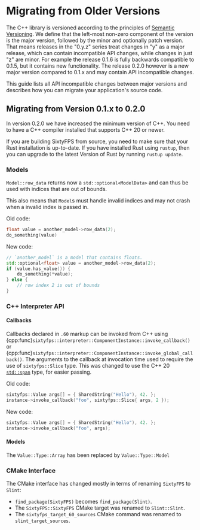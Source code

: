 # Migrating from Older Versions

The C++ library is versioned according to the principles of [Semantic Versioning](https://semver.org). We define that the left-most non-zero component of the version is the major version, followed by the minor and optionally patch version. That means releases in the "0.y.z" series treat changes in "y" as a major release, which can contain incompatible API changes, while changes in just "z" are minor. For example the release 0.1.6 is fully backwards compatible to 0.1.5, but it contains new functionality. The release 0.2.0 however is a new major version compared to 0.1.x and may contain API incompatible changes.

This guide lists all API incompatible changes between major versions and describes how you can migrate your application's source code.

## Migrating from Version 0.1.x to 0.2.0

In version 0.2.0 we have increased the minimum version of C++. You need to have a C++ compiler installed that supports C++ 20 or newer.

If you are building SixtyFPS from source, you need to make sure that your Rust installation is up-to-date. If you have installed Rust using `rustup`, then you can upgrade to the latest Version of Rust by running `rustup update`.

### Models

`Model::row_data` returns now a `std::optional<ModelData>` and can thus be used with indices that are out of bounds.

This also means that `Model`s must handle invalid indices and may not crash when a invalid index is passed in.

Old code:

```cpp
float value = another_model->row_data(2);
do_something(value)
```

New code:

```cpp
// `another_model` is a model that contains floats.
std::optional<float> value = another_model->row_data(2);
if (value.has_value()) {
    do_something(*value);
} else {
    // row index 2 is out of bounds
}
```

### C++ Interpreter API

#### Callbacks

Callbacks declared in `.60` markup can be invoked from C++ using  {cpp:func}`sixtyfps::interpreter::ComponentInstance::invoke_callback()` or {cpp:func}`sixtyfps::interpreter::ComponentInstance::invoke_global_callback()`. The arguments to the callback at invocation time used to require the use of `sixtyfps::Slice` type. This was changed to use the C++ 20 [`std::span`](https://en.cppreference.com/w/cpp/container/span) type, for easier passing.

Old code:

```cpp
sixtyfps::Value args[] = { SharedString("Hello"), 42. };
instance->invoke_callback("foo", sixtyfps::Slice{ args, 2 });
```

New code:

```cpp
sixtyfps::Value args[] = { SharedString("Hello"), 42. };
instance->invoke_callback("foo", args);
```

#### Models

The `Value::Type::Array` has been replaced by `Value::Type::Model`


### CMake Interface

The CMake interface has changed mostly in terms of renaming `SixtyFPS` to `Slint`:

  * `find_package(SixtyFPS)` becomes `find_package(Slint)`.
  * The `SixtyFPS::SixtyFPS` CMake target was renamed to `Slint::Slint`.
  * The `sixtyfps_target_60_sources` CMake command was renamed to `slint_target_sources`.